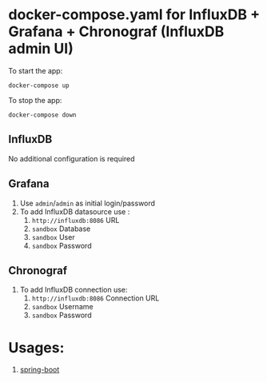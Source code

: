 # docker-compose.yaml for InfluxDB + Grafana + Chronograf (InfluxDB admin UI)
To start the app:
```
docker-compose up
```
To stop the app:
```
docker-compose down
```

## InfluxDB
No additional configuration is required

## Grafana
1. Use `admin`/`admin` as initial login/password
2. To add InfluxDB datasource use :
   1. `http://influxdb:8086` URL
   2. `sandbox` Database
   3. `sandbox` User
   4. `sandbox` Password

## Chronograf
1. To add InfluxDB connection use: 
    1. `http://influxdb:8086` Connection URL
    2. `sandbox` Username
    3. `sandbox` Password

# Usages:
1. [spring-boot](../../../sandboxes/spring-boot/README.md#metrics-for-resilience4j)
